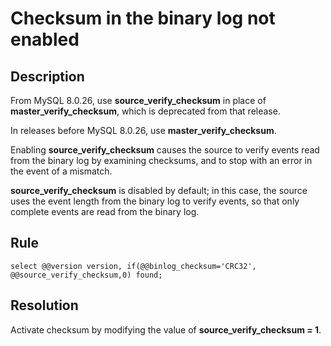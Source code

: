 # Checksum in the binary log not enabled

## Description
From MySQL 8.0.26, use **source_verify_checksum** in place of **master_verify_checksum**, which is deprecated from that release. 

In releases before MySQL 8.0.26, use **master_verify_checksum**.

Enabling **source_verify_checksum** causes the source to verify events read from the binary log by examining checksums, and to stop with an error in the event of a mismatch. 

**source_verify_checksum** is disabled by default; in this case, the source uses the event length from the binary log to verify events, so that only complete events are read from the binary log.

## Rule
`select @@version version, if(@@binlog_checksum='CRC32', @@source_verify_checksum,0) found;`

## Resolution
Activate checksum by modifying the value of  **source_verify_checksum = 1**.
